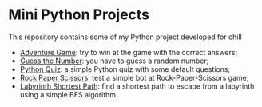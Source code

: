 # Mini Python Projects
This repository contains some of my Python project developed for chill

- [Adventure Game](/Adventure%20Game/): try to win at the game with the correct answers;
- [Guess the Number](/Guess%20the%20Number/): you have to guess a random number;
- [Python Quiz](/Python%20Quiz/): a simple Python quiz with some default questions;
- [Rock Paper Scissors](/Rock&20Paper%20Scissors/): test a simple bot at Rock-Paper-Scissors game;
- [Labyrinth Shortest Path](/Labyrinth%20Shortest%20Path/): find a shortest path to escape from a labyrinth using a simple BFS algorithm.
